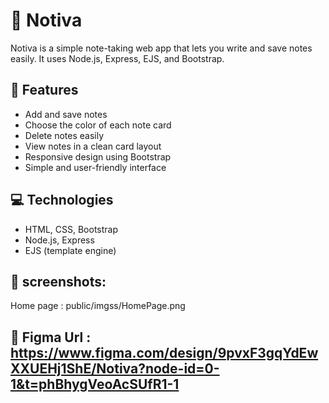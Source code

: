 # 📝 Notiva

Notiva is a simple note-taking web app that lets you write and save notes easily. It uses Node.js, Express, EJS, and Bootstrap.

## 🚀 Features

- Add and save notes  
- Choose the color of each note card  
- Delete notes easily  
- View notes in a clean card layout  
- Responsive design using Bootstrap  
- Simple and user-friendly interface  

## 💻 Technologies

- HTML, CSS, Bootstrap
- Node.js, Express
- EJS (template engine)

## 📸 screenshots: 
Home page : public/imgss/HomePage.png


## 📸 Figma Url : https://www.figma.com/design/9pvxF3gqYdEwXXUEHj1ShE/Notiva?node-id=0-1&t=phBhygVeoAcSUfR1-1

